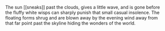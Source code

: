 The sun [[sneaks]] past the clouds, gives a little wave, and is gone before the fluffy white wisps can sharply punish that small casual insolence. The floating forms shrug and are blown away by the evening wind away from that far point past the skyline hiding the wonders of the world.